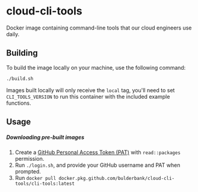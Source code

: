 # cloud-cli-tools

Docker image containing command-line tools that our cloud engineers use daily.

## Building

To build the image locally on your machine, use the following command:
```bash
./build.sh
```
Images built locally will only receive the `local` tag, you'll need to set `CLI_TOOLS_VERSION` to run this container with the included example functions.

## Usage
##### Downloading pre-built images
1. Create a [GitHub Personal Access Token (PAT)](https://docs.github.com/en/free-pro-team@latest/github/authenticating-to-github/creating-a-personal-access-token) with `read::packages` permission.
2. Run `./login.sh`, and provide your GitHub username and PAT when prompted.
3. Run `docker pull docker.pkg.github.com/bulderbank/cloud-cli-tools/cli-tools:latest`

